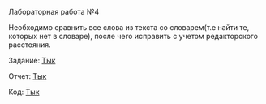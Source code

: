 Лабораторная работа №4

Необходимо сравнить все слова из текста со словарем(т.е найти те, которых нет в словаре), после чего исправить с учетом редакторского расстояния. 

Задание: [Тык](https://github.com/aogavrilov/ITMO-DigitalCulture/blob/master/FixMistakes/%D0%9B%D0%A04.pdf)

Отчет: [Тык](https://github.com/aogavrilov/ITMO-DigitalCulture/blob/master/FixMistakes/%D0%93%D0%B0%D0%B2%D1%80%D0%B8%D0%BB%D0%BE%D0%B2%20%D0%90%D0%BB%D0%B5%D0%BA%D1%81%D0%B5%D0%B9%20%D0%9C3103%20%D0%9B%D0%B0%D0%B1%D0%BE%D1%80%D0%B0%D1%82%D0%BE%D1%80%D0%BD%D0%B0%D1%8F%20%D1%80%D0%B0%D0%B1%D0%BE%D1%82%D0%B0%20%E2%84%964.docx)

Код: [Тык](https://github.com/aogavrilov/ITMO-DigitalCulture/blob/master/FixMistakes/main.py)
